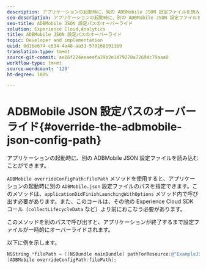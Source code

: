 ```yaml
---
description: アプリケーションの起動時に、別の ADBMobile JSON 設定ファイルを読み込むことができます。
seo-description: アプリケーションの起動時に、別の ADBMobile JSON 設定ファイルを読み込むことができます。
seo-title: ADBMobile JSON 設定パスのオーバーライド
solution: Experience Cloud,Analytics
title: ADBMobile JSON 設定パスのオーバーライド
topic: Developer and implementation
uuid: 0d1be674-c634-4a48-aa31-5701681911b9
translation-type: tm+mt
source-git-commit: ae16f224eeaeefa29b2e1479270a72694c79aaa0
workflow-type: tm+mt
source-wordcount: '120'
ht-degree: 100%

---
```



# ADBMobile JSON 設定パスのオーバーライド{#override-the-adbmobile-json-config-path}

アプリケーションの起動時に、別の ADBMobile JSON 設定ファイルを読み込むことができます。

`ADBMobile overrideConfigPath:filePath` メソッドを使用すると、アプリケーションの起動時に別の `ADBMobile.json` 設定ファイルのパスを指定できます。このメソッドは、`applicationDidFinishLaunchingWithOptions` メソッド内で呼び出す必要があります。また、このコールは、その他の Experience Cloud SDK コール（`collectLifecycleData` など）より前におこなう必要があります。

このメソッドを別のパスで呼び出すと、アプリケーションが終了するまで設定ファイルが一時的にオーバーライドされます。

以下に例を示します。

```objective-c
NSString *filePath = [[NSBundle mainBundle] pathForResource:@"ExampleJSONFile" ofType:@"json"]; 
[ADBMobile overrideConfigPath:filePath];
```

